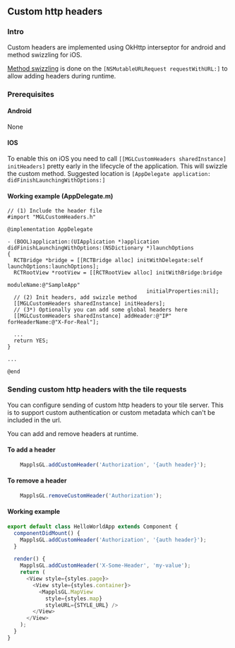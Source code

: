 ## Custom http headers

### Intro

Custom headers are implemented using OkHttp interseptor for android and method swizzling for iOS.

[Method swizzling](https://en.wikipedia.org/wiki/Monkey_patch) is done on the `[NSMutableURLRequest requestWithURL:]` to allow adding headers during runtime.

### Prerequisites

#### Android

None

#### IOS

To enable this on iOS you need to call `[[MGLCustomHeaders sharedInstance] initHeaders]` pretty early in the lifecycle of the application. This will swizzle the custom method.
Suggested location is `[AppDelegate application: didFinishLaunchingWithOptions:]`

#### Working example (AppDelegate.m)

```obj-c
// (1) Include the header file
#import "MGLCustomHeaders.h"

@implementation AppDelegate

- (BOOL)application:(UIApplication *)application didFinishLaunchingWithOptions:(NSDictionary *)launchOptions
{
  RCTBridge *bridge = [[RCTBridge alloc] initWithDelegate:self launchOptions:launchOptions];
  RCTRootView *rootView = [[RCTRootView alloc] initWithBridge:bridge
                                                   moduleName:@"SampleApp"
                                            initialProperties:nil];
  // (2) Init headers, add swizzle method
  [[MGLCustomHeaders sharedInstance] initHeaders];
  // (3*) Optionally you can add some global headers here
  [[MGLCustomHeaders sharedInstance] addHeader:@"IP" forHeaderName:@"X-For-Real"];

  ...
  return YES;
}

...

@end
```

### Sending custom http headers with the tile requests

You can configure sending of custom http headers to your tile server. This is to support custom authentication or custom metadata which can't be included in the url.

You can add and remove headers at runtime.

#### To add a header

```javascript
    MapplsGL.addCustomHeader('Authorization', '{auth header}');
```

#### To remove a header

```javascript
    MapplsGL.removeCustomHeader('Authorization');
```

#### Working example

```javascript
export default class HelloWorldApp extends Component {
  componentDidMount() {
    MapplsGL.addCustomHeader('Authorization', '{auth header}');
  }

  render() {
    MapplsGL.addCustomHeader('X-Some-Header', 'my-value');
    return (
      <View style={styles.page}>
        <View style={styles.container}>
          <MapplsGL.MapView 
            style={styles.map} 
            styleURL={STYLE_URL} />
        </View>
      </View>
    );
  }
}
```
